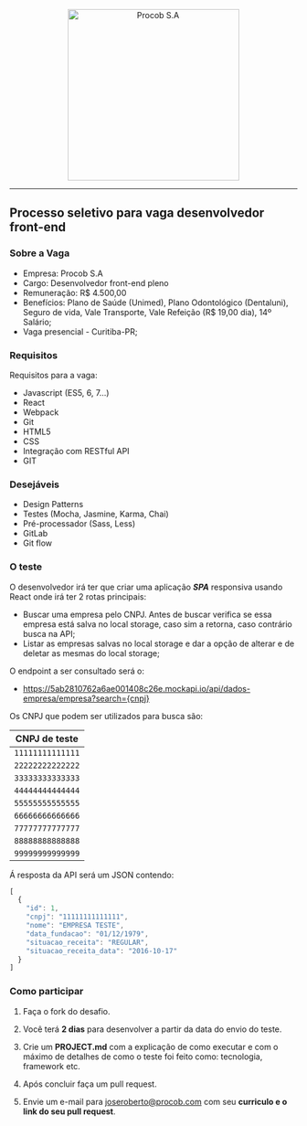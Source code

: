 <p align="center">
  <a href="http://www.procob.com">
      <img src="https://i.imgur.com/vsdxA6H.jpg" alt="Procob S.A" width="300px"/>
  </a>
</p>

___


## Processo seletivo para vaga desenvolvedor front-end

### Sobre a Vaga

- Empresa: Procob S.A
- Cargo: Desenvolvedor front-end pleno
- Remuneração: R$ 4.500,00
- Benefícios: Plano de Saúde (Unimed), Plano Odontológico (Dentaluni), Seguro de vida, Vale Transporte, Vale Refeição (R$ 19,00 dia), 14º Salário;
- Vaga presencial - Curitiba-PR;

### Requisitos

Requisitos para a vaga:

- Javascript (ES5, 6, 7...)
- React
- Webpack
- Git
- HTML5
- CSS
- Integração com RESTful API
- GIT

### Desejáveis

- Design Patterns
- Testes (Mocha, Jasmine, Karma, Chai)
- Pré-processador (Sass, Less)
- GitLab
- Git flow


### O teste

O desenvolvedor irá ter que criar uma aplicação ***SPA*** responsiva usando React onde irá ter 2 rotas principais:

- Buscar uma empresa pelo CNPJ. Antes de buscar verifica se essa empresa está salva no local storage, caso sim a retorna, caso contrário busca na API;
- Listar as empresas salvas no local storage e dar a opção de alterar e de deletar as mesmas do local storage;

O endpoint a ser consultado será o:

- https://5ab2810762a6ae001408c26e.mockapi.io/api/dados-empresa/empresa?search={cnpj}

Os CNPJ que podem ser utilizados para busca são:

| CNPJ de teste     |
| ------------------|
| `11111111111111`  |
| `22222222222222`  |
| `33333333333333`  |
| `44444444444444`  |
| `55555555555555`  |
| `66666666666666`  |
| `77777777777777`  |
| `88888888888888`  |
| `99999999999999`  |

Á resposta da API será um JSON contendo:

```javascript
[
  {
	"id": 1,
	"cnpj": "11111111111111",
	"nome": "EMPRESA TESTE",
	"data_fundacao": "01/12/1979",
	"situacao_receita": "REGULAR",
	"situacao_receita_data": "2016-10-17"
  }
]
```


### Como participar

1. Faça o fork do desafio.

2. Você terá **2 dias** para desenvolver a partir da data do envio do teste. 

3. Crie um **PROJECT.md** com a explicação de como executar e com o máximo de detalhes de como o teste foi feito como: tecnologia, framework etc.

4. Após concluir faça um pull request.

5. Envie um e-mail para joseroberto@procob.com com seu **curriculo e o link do seu pull request**.
